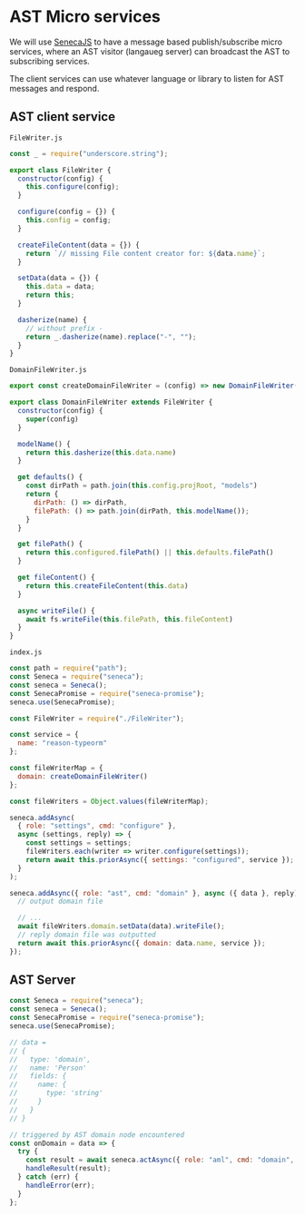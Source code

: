 # AST Micro services

We will use [SenecaJS](http://senecajs.org/getting-started/) to have a message based publish/subscribe micro services, where an AST visitor (langaueg server) can broadcast the AST to subscribing services.

The client services can use whatever language or library to listen for AST messages and respond.

## AST client service

`FileWriter.js`

```js
const _ = require("underscore.string");

export class FileWriter {
  constructor(config) {
    this.configure(config);
  }

  configure(config = {}) {
    this.config = config;
  }

  createFileContent(data = {}) {
    return `// missing File content creator for: ${data.name}`;
  }

  setData(data = {}) {
    this.data = data;
    return this;
  }

  dasherize(name) {
    // without prefix -
    return _.dasherize(name).replace("-", "");
  }
}
```

`DomainFileWriter.js`

```js
export const createDomainFileWriter = (config) => new DomainFileWriter(config);

export class DomainFileWriter extends FileWriter {
  constructor(config) {
    super(config)
  }

  modelName() {
    return this.dasherize(this.data.name)
  }

  get defaults() {
    const dirPath = path.join(this.config.projRoot, "models")
    return {
      dirPath: () => dirPath,
      filePath: () => path.join(dirPath, this.modelName());
    }
  }

  get filePath() {
    return this.configured.filePath() || this.defaults.filePath()
  }

  get fileContent() {
    return this.createFileContent(this.data)
  }

  async writeFile() {
    await fs.writeFile(this.filePath, this.fileContent)
  }
}
```

`index.js`

```js
const path = require("path");
const Seneca = require("seneca");
const seneca = Seneca();
const SenecaPromise = require("seneca-promise");
seneca.use(SenecaPromise);

const FileWriter = require("./FileWriter");

const service = {
  name: "reason-typeorm"
};

const fileWriterMap = {
  domain: createDomainFileWriter()
};

const fileWriters = Object.values(fileWriterMap);

seneca.addAsync(
  { role: "settings", cmd: "configure" },
  async (settings, reply) => {
    const settings = settings;
    fileWriters.each(writer => writer.configure(settings));
    return await this.priorAsync({ settings: "configured", service });
  }
);

seneca.addAsync({ role: "ast", cmd: "domain" }, async ({ data }, reply) => {
  // output domain file

  // ...
  await fileWriters.domain.setData(data).writeFile();
  // reply domain file was outputted
  return await this.priorAsync({ domain: data.name, service });
});
```

## AST Server

```js
const Seneca = require("seneca");
const seneca = Seneca();
const SenecaPromise = require("seneca-promise");
seneca.use(SenecaPromise);

// data =
// {
//   type: 'domain',
//   name: 'Person'
//   fields: {
//     name: {
//       type: 'string'
//     }
//   }
// }

// triggered by AST domain node encountered
const onDomain = data => {
  try {
    const result = await seneca.actAsync({ role: "aml", cmd: "domain", data });
    handleResult(result);
  } catch (err) {
    handleError(err);
  }
};
```
